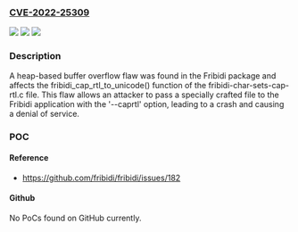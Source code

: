 ### [CVE-2022-25309](https://cve.mitre.org/cgi-bin/cvename.cgi?name=CVE-2022-25309)
![](https://img.shields.io/static/v1?label=Product&message=fribidi&color=blue)
![](https://img.shields.io/static/v1?label=Version&message=n%2Fa&color=blue)
![](https://img.shields.io/static/v1?label=Vulnerability&message=CWE-122%20-%20Heap-based%20Buffer%20Overflow.&color=brighgreen)

### Description

A heap-based buffer overflow flaw was found in the Fribidi package and affects the fribidi_cap_rtl_to_unicode() function of the fribidi-char-sets-cap-rtl.c file. This flaw allows an attacker to pass a specially crafted file to the Fribidi application with the '--caprtl' option, leading to a crash and causing a denial of service.

### POC

#### Reference
- https://github.com/fribidi/fribidi/issues/182

#### Github
No PoCs found on GitHub currently.

